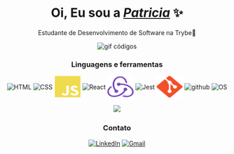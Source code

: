 <div align="center">
  <h1>Oi, Eu sou a <a href="https://www.linkedin.com/in/patricia-padilha/"><i>Patricia</i></a> ✨ </h1>
  <p>Estudante de Desenvolvimento de Software na <a herf="https://www.betrybe.com/">Trybe</a>💚</p>
  <img alt="gif códigos" src="https://media.giphy.com/media/xT9IgzoKnwFNmISR8I/giphy.gif"/>
</div>

<div align="center">
 <h3>Linguagens e ferramentas</h3>
  <img align="center" alt="HTML" height="50" width="60" src="https://cdn.jsdelivr.net/gh/devicons/devicon/icons/html5/html5-plain-wordmark.svg">
  <img align="center" alt="CSS" height="50" width="60" src="https://cdn.jsdelivr.net/gh/devicons/devicon/icons/css3/css3-plain-wordmark.svg">
  <img align="center" alt="Js" height="50" width="60" src="https://raw.githubusercontent.com/devicons/devicon/master/icons/javascript/javascript-plain.svg">
  <img align="center" alt="React" height="50" width="60" src="https://cdn.jsdelivr.net/gh/devicons/devicon/icons/react/react-original-wordmark.svg">
  <img align="center" alt="Redux" height="50" width="60" src="https://raw.githubusercontent.com/devicons/devicon/master/icons/redux/redux-original.svg">
  <img align="center" alt="Jest" height="50" width="60" src="https://cdn.jsdelivr.net/gh/devicons/devicon/icons/jest/jest-plain.svg">
  <img align="center" alt="git" height="50" width="60" src="https://raw.githubusercontent.com/devicons/devicon/master/icons/git/git-original.svg">
  <img align="center" alt="github" height="50" width="60" src="https://cdn.jsdelivr.net/gh/devicons/devicon/icons/github/github-original-wordmark.svg">
  <img align="center" alt="OS" height="50" width="60" src="https://cdn.jsdelivr.net/gh/devicons/devicon/icons/apple/apple-original.svg">
</div><br>

<div align="center">
<!--   <a href="https://github.com/patriciapadilha/github-readme-stats">
     <img height="150em" src="https://github-readme-stats.vercel.app/api?username=patriciapadilha&count_private=true&include_all_commits=true&show_icons=true&theme=dracula&hide_border=false" />
  </a> -->
  <a href="https://github.com/patriciapadilha/convoychat">
     <img height="150em" src="https://github-readme-stats.vercel.app/api/top-langs/?username=patriciapadilha&layout=compact&theme=dracula" />
  </a>
</div>

<div align="center">
  <h3>Contato</h3>
  <a target="_blank" href="https://www.linkedin.com/in/patricia-padilha/"><img alt="LinkedIn" src="https://img.shields.io/badge/LinkedIn-0077B5?style=for-the-badge&logo=linkedin&logoColor=white" /></a>
  <a target="_blank" href="mailto:patriciapadilhabio@gmail.com"><img alt="Gmail" src="https://img.shields.io/badge/Gmail-D14836?style=for-the-badge&logo=gmail&logoColor=white" /></a>
</div>
